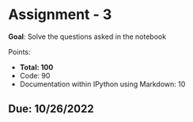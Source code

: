 # Assignment - 3

**Goal**: Solve the questions asked in the notebook

Points:
- **Total: 100**
- Code: 90
- Documentation within IPython using Markdown: 10

## Due: 10/26/2022


